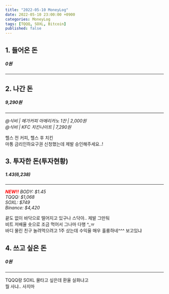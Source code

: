 ```yaml
---
title: "2022-05-10 MoneyLog"
date: 2022-05-10 23:00:00 +0900
categories: MoneyLog
tags: [TQQQ, SOXL, Bitcoin]
published: false
---
```


## 1. 들어온 돈
##### 0원
---

## 2. 나간 돈
##### 9,290원
---
*@식비 | 메가커피 아메리카노 1잔 | 2,000원*<br>
*@식비 | KFC 치킨나이트 | 7,290원*<br>

헬스 전 커피, 헬스 후 치킨<br>
마통 금리인하요구권 신청했는데 제발 승인해주세요..!<br>

## 3. 투자한 돈(투자현황)
##### $1.43 ($6,238)
---
<span style="color:red">***NEW!!***</span> *BODY: $1.45*<br>
*TQQQ: $1,068*<br>
*SOXL: $749*<br>
*Binance: $4,420*<br>

끝도 없이 바닥으로 떨어지고 있구나 스닥아.. 제발 그만둬<br>
비트 저배율 숏으로 조금 먹어서 그나마 다행 ^_ㅠ<br>
바디 물린 친구 놀려먹으려고 1주 샀는데 수익율 매우 훌륭하네^^^ 보고있냐<br>

## 4. 쓰고 싶은 돈
##### 0원
---
TQQQ랑 SOXL 물타고 싶은데 환율 실화냐고<br>
뭘 사냐.. 사지마<br>
